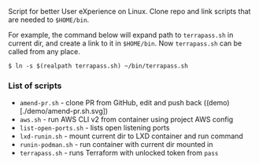Script for better User eXperience on Linux. Clone repo and
link scripts that are needed to `$HOME/bin`.

For example, the command below will expand path to `terrapass.sh`
in current dir, and create a link to it in `$HOME/bin`. Now
`terrapass.sh` can be called from any place.

    $ ln -s $(realpath terrapass.sh) ~/bin/terrapass.sh

### List of scripts

 * `amend-pr.sh` - clone PR from GitHub, edit and push back
   ((demo)[./demo/amend-pr.sh.svg])
 * `aws.sh` - run AWS CLI v2 from container using project AWS config
 * `list-open-ports.sh` - lists open listening ports
 * `lxd-runin.sh` - mount current dir to LXD container and run command
 * `runin-podman.sh` - run container with current dir mounted in
 * `terrapass.sh` - runs Terraform with unlocked token from `pass`

